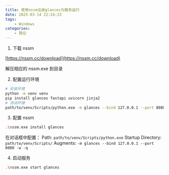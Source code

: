 ```yaml
---
title: 使用nssm注册glances为服务运行
date: 2025-03-14 22:24:23
tags:
    - Windows
categories:
    - 随记
---
```


1. 下载 nssm

[https://nssm.cc/download](https://nssm.cc/download)

解压相应的 nssm.exe 到目录

2. 配置运行环境

```bash
# 安装环境
python -m venv venv
pip install glances fastapi uvicorn jinja2
# 测试环境
path/to/venv/Scripts/python.exe -m glances --bind 127.0.0.1 --port 8080 -w -q
```

3. 配置 nssm

```bash
.\nssm.exe install glances
```

在对话框中配置：
Path: `path/to/venv/Scripts/python.exe`
Startup Directory: `path/to/venv/Scripts/`
Augments: `-m glances --bind 127.0.0.1 --port 8080 -w -q`

4. 启动服务

```bash
.\nssm.exe start glances
```
